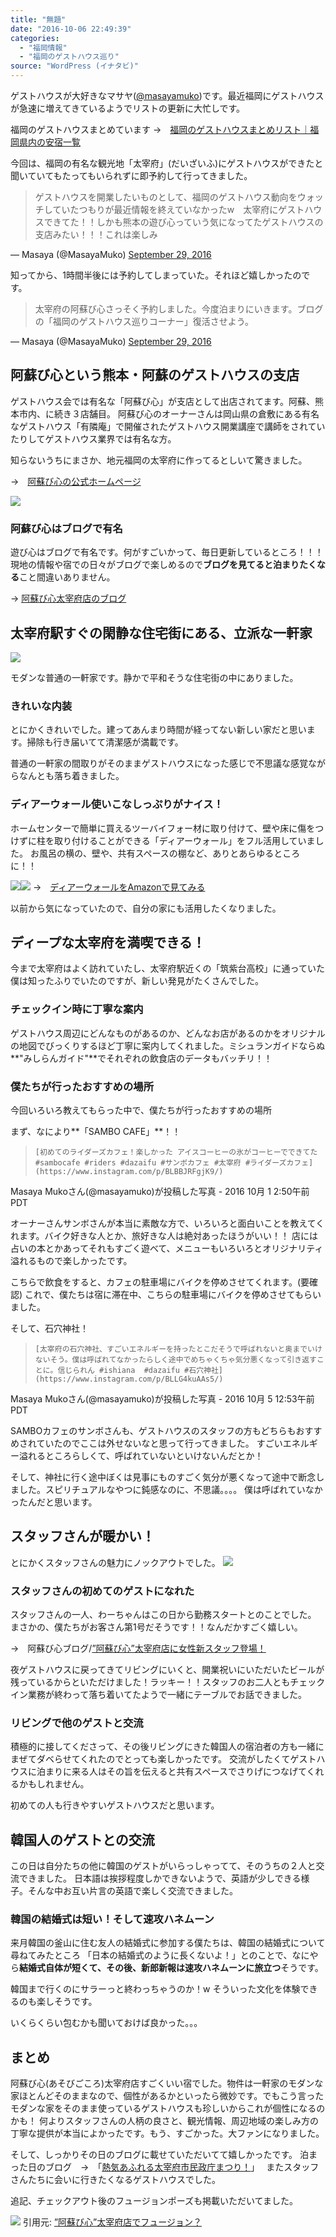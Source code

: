 ```yaml
---
title: "無題"
date: "2016-10-06 22:49:39"
categories:
  - "福岡情報"
  - "福岡のゲストハウス巡り"
source: "WordPress (イナタビ)"
---
```


ゲストハウスが大好きなマサヤ([@masayamuko](https://twitter.com/MasayaMuko))です。最近福岡にゲストハウスが急速に増えてきているようでリストの更新に大忙しです。

福岡のゲストハウスまとめています
→　[福岡のゲストハウスまとめリスト｜福岡県内の安宿一覧](https://masayamuko.com/guesthouse-list/)

今回は、福岡の有名な観光地「太宰府」(だいざいふ)にゲストハウスができたと聞いていてもたってもいられずに即予約して行ってきました。
> ゲストハウスを開業したいものとして、福岡のゲストハウス動向をウォッチしていたつもりが最近情報を終えていなかったw　太宰府にゲストハウスできてた！！しかも熊本の遊び心っていう気になってたゲストハウスの支店みたい！！！これは楽しみ

— Masaya (@MasayaMuko) [September 29, 2016](https://twitter.com/MasayaMuko/status/781455334749515776)

知ってから、1時間半後には予約してしまっていた。それほど嬉しかったのです。

> 太宰府の阿蘇び心さっそく予約しました。今度泊まりにいきます。ブログの「福岡のゲストハウス巡りコーナー」復活させよう。

— Masaya (@MasayaMuko) [September 29, 2016](https://twitter.com/MasayaMuko/status/781479227145068544)

## 阿蘇び心という熊本・阿蘇のゲストハウスの支店
ゲストハウス会では有名な「阿蘇び心」が支店として出店されてます。阿蘇、熊本市内、に続き３店舗目。
阿蘇び心のオーナーさんは岡山県の倉敷にある有名なゲストハウス「有隣庵」で開催されたゲストハウス開業講座で講師をされていたりしてゲストハウス業界では有名な方。

知らないうちにまさか、地元福岡の太宰府に作ってるとしいて驚きました。

→　[阿蘇び心の公式ホームページ](http://www.aso.ne.jp/asobi-gokoro/)

![](https://masayamuko.com/wp/wp-content/uploads/2016/10/IMG_20161001_161839-300x300.jpg)

### 阿蘇び心はブログで有名

遊び心はブログで有名です。何がすごいかって、毎日更新しているところ！！！
現地の情報や宿での日々がブログで楽しめるので**ブログを見てると泊まりたくなる**こと間違いありません。

→ [阿蘇び心太宰府店のブログ](http://asobigokoro-d.jugem.jp/)

## 太宰府駅すぐの閑静な住宅街にある、立派な一軒家

![](https://masayamuko.com/wp/wp-content/uploads/2016/10/14547797_1115715961799346_6133468570069237760_n1-1024x1024.jpg)

モダンな普通の一軒家です。静かで平和そうな住宅街の中にありました。

### きれいな内装

とにかくきれいでした。建ってあんまり時間が経ってない新しい家だと思います。掃除も行き届いてて清潔感が満載です。

普通の一軒家の間取りがそのままゲストハウスになった感じで不思議な感覚ながらなんとも落ち着きました。

### ディアーウォール使いこなしっぷりがナイス！

ホームセンターで簡単に買えるツーバイフォー材に取り付けて、壁や床に傷をつけずに柱を取り付けることができる「ディアーウォール」をフル活用していました。
お風呂の横の、壁や、共有スペースの棚など、ありとあらゆるところに！！

[![](//ws-fe.amazon-adsystem.com/widgets/q?_encoding=UTF8&ASIN=B00QM84KDM&Format=_SL250_&ID=AsinImage&MarketPlace=JP&ServiceVersion=20070822&WS=1&tag=msymk-22)](https://www.amazon.co.jp/%E8%8B%A5%E4%BA%95%E7%94%A3%E6%A5%AD-DWS90-WAKAI-%E3%83%84%E3%83%BC%E3%83%90%E3%82%A4%E3%83%95%E3%82%A9%E3%83%BC%E6%9D%90%E5%B0%82%E7%94%A8%E5%A3%81%E9%9D%A2%E7%AA%81%E3%81%A3%E5%BC%B5%E3%82%8A%E3%82%B7%E3%82%B9%E3%83%86%E3%83%A0-%E3%83%87%E3%82%A3%E3%82%A2%E3%82%A6%E3%82%A9%E3%83%BC%E3%83%AB/dp/B00QM84KDM/ref=as_li_ss_il?ie=UTF8&qid=1475761960&sr=8-1&keywords=%E3%83%87%E3%82%A3%E3%82%A2%E3%82%A6%E3%82%A9%E3%83%BC%E3%83%AB&linkCode=li3&tag=msymk-22&linkId=e34358e9eb69fc916a2bb46ea5cd89b5)![](https://ir-jp.amazon-adsystem.com/e/ir?t=msymk-22&l=li3&o=9&a=B00QM84KDM)
→　[ディアーウォールをAmazonで見てみる](http://amzn.to/2dARzb5)

以前から気になっていたので、自分の家にも活用したくなりました。

## ディープな太宰府を満喫できる！

今まで太宰府はよく訪れていたし、太宰府駅近くの「筑紫台高校」に通っていた僕は知ったふりでいたのですが、新しい発見がたくさんでした。

### チェックイン時に丁寧な案内

ゲストハウス周辺にどんなものがあるのか、どんなお店があるのかをオリジナルの地図でびっくりするほど丁寧に案内してくれました。ミシュランガイドならぬ**"みしらんガイド"**でそれぞれの飲食店のデータもバッチリ！！

### 僕たちが行ったおすすめの場所

今回いろいろ教えてもらった中で、僕たちが行ったおすすめの場所

まず、なにより**「SAMBO CAFE」**！！

>     [初めてのライダーズカフェ！楽しかった アイスコーヒーの氷がコーヒーでできてた #sambocafe #riders #dazaifu #サンボカフェ #太宰府 #ライダーズカフェ](https://www.instagram.com/p/BLBBJRFgjK9/)

 Masaya Mukoさん(@masayamuko)が投稿した写真 - 2016 10月 1 2:50午前 PDT

 

オーナーさんサンボさんが本当に素敵な方で、いろいろと面白いことを教えてくれます。バイク好きな人とか、旅好きな人は絶対あったほうがいい！！
店には占いの本とかあってそれもすごく遊べて、メニューもいろいろとオリジナリティ溢れるもので楽しかったです。

こちらで飲食をすると、カフェの駐車場にバイクを停めさせてくれます。(要確認)
これで、僕たちは宿に滞在中、こちらの駐車場にバイクを停めさせてもらいました。

そして、石穴神社！
>     [太宰府の石穴神社、すごいエネルギーを持ったとこだそうで呼ばれないと奥までいけないそう。僕は呼ばれてなかったらしく途中でめちゃくちゃ気分悪くなって引き返すことに。信じられん #ishiana  #dazaifu #石穴神社](https://www.instagram.com/p/BLLG4kuAAs5/)

 Masaya Mukoさん(@masayamuko)が投稿した写真 - 2016 10月 5 12:53午前 PDT

SAMBOカフェのサンボさんも、ゲストハウスのスタッフの方もどちらもおすすめされていたのでここは外せないなと思って行ってきました。
すごいエネルギー溢れるところらしくて、呼ばれていないといけないんだとか！

そして、神社に行く途中ぼくは見事にものすごく気分が悪くなって途中で断念しました。スピリチュアルなやつに鈍感なのに、不思議。。。。
僕は呼ばれていなかったんだと思います。

## スタッフさんが暖かい！

とにかくスタッフさんの魅力にノックアウトでした。
![](https://masayamuko.com/wp/wp-content/uploads/2016/10/20161002_951556-350x280.jpg)

### スタッフさんの初めてのゲストになれた
スタッフさんの一人、わーちゃんはこの日から勤務スタートとのことでした。
まさかの、僕たちがお客さん第1号だそうです！！なんだかすごく嬉しい。

→　阿蘇び心ブログ/[”阿蘇び心”太宰府店に女性新スタッフ登場！](http://asobigokoro-d.jugem.jp/?day=20160928)

夜ゲストハウスに戻ってきてリビングにいくと、開業祝いにいただいたビールが残っているからといただけました！ラッキー！！スタッフのお二人ともチェックイン業務が終わって落ち着いてたようで一緒にテーブルでお話できました。

### リビングで他のゲストと交流

積極的に接してくださって、その後リビングにきた韓国人の宿泊者の方も一緒にまぜてダベらせてくれたのでとっても楽しかったです。
交流がしたくてゲストハウスに泊まりに来る人はその旨を伝えると共有スペースでさりげにつなげてくれるかもしれません。

初めての人も行きやすいゲストハウスだと思います。

## 韓国人のゲストとの交流
この日は自分たちの他に韓国のゲストがいらっしゃってて、そのうちの２人と交流できました。
日本語は挨拶程度しかできないようで、英語が少しできる様子。そんな中お互い片言の英語で楽しく交流できました。

### 韓国の結婚式は短い！そして速攻ハネムーン

来月韓国の釜山に住む友人の結婚式に参加する僕たちは、韓国の結婚式について尋ねてみたところ
「日本の結婚式のように長くないよ！」とのことで、なにやら**結婚式自体が短くて、その後、新郎新報は速攻ハネムーンに旅立つ**そうです。

韓国まで行くのにサラーっと終わっちゃうのか！w
そういった文化を体験できるのも楽しそうです。

いくらくらい包むかも聞いておけば良かった。。。

## まとめ
阿蘇び心(あそびごころ)太宰府店すごくいい宿でした。物件は一軒家のモダンな家ほとんどそのままなので、個性があるかといったら微妙です。でもこう言ったモダンな家をそのまま使っているゲストハウスも珍しいからこれが個性になるのかも！
何よりスタッフさんの人柄の良さと、観光情報、周辺地域の楽しみ方の丁寧な提供が本当によかったです。もう、すごかった。大ファンになりました。

そして、しっかりその日のブログに載せていただいてて嬉しかったです。
泊まった日のブログ　→　「[熱気あふれる太宰府市民政庁まつり！](http://asobigokoro-d.jugem.jp/?day=20161002民政庁まつり！)」　
またスタッフさんたちに会いに行きたくなるゲストハウスでした。

追記、チェックアウト後のフュージョンポーズも掲載いただいてました。

![](https://masayamuko.com/wp/wp-content/uploads/2016/10/20161010_960259.jpg)
引用元: [”阿蘇び心”太宰府店でフュージョン？](http://asobigokoro-d.jugem.jp/?eid=94フュージョン？)